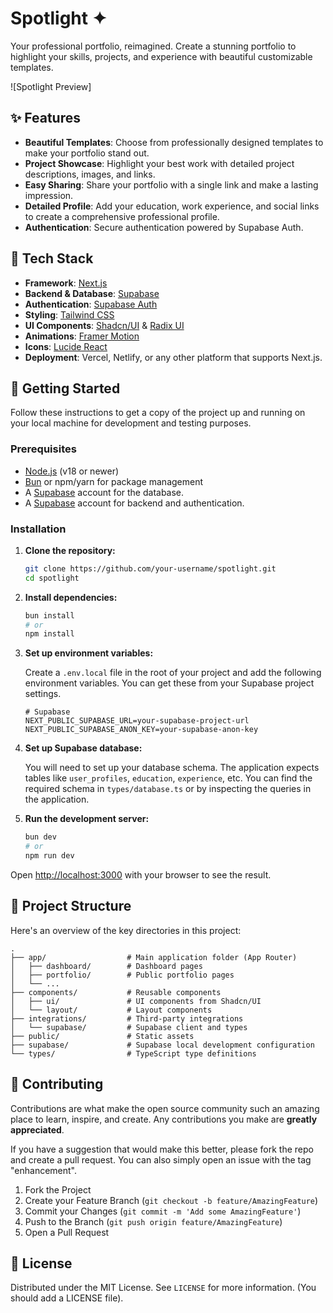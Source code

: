 # Spotlight ✦

Your professional portfolio, reimagined. Create a stunning portfolio to highlight your skills, projects, and experience with beautiful customizable templates.

![Spotlight Preview]

## ✨ Features

- **Beautiful Templates**: Choose from professionally designed templates to make your portfolio stand out.
- **Project Showcase**: Highlight your best work with detailed project descriptions, images, and links.
- **Easy Sharing**: Share your portfolio with a single link and make a lasting impression.
- **Detailed Profile**: Add your education, work experience, and social links to create a comprehensive professional profile.
- **Authentication**: Secure authentication powered by Supabase Auth.

## 🚀 Tech Stack

- **Framework**: [Next.js](https://nextjs.org/)
- **Backend & Database**: [Supabase](https://supabase.io/)
- **Authentication**: [Supabase Auth](https://supabase.com/auth)
- **Styling**: [Tailwind CSS](https://tailwindcss.com/)
- **UI Components**: [Shadcn/UI](https://ui.shadcn.com/) & [Radix UI](https://www.radix-ui.com/)
- **Animations**: [Framer Motion](https://www.framer.com/motion/)
- **Icons**: [Lucide React](https://lucide.dev/)
- **Deployment**: Vercel, Netlify, or any other platform that supports Next.js.

## 🏁 Getting Started

Follow these instructions to get a copy of the project up and running on your local machine for development and testing purposes.

### Prerequisites

- [Node.js](https://nodejs.org/en/) (v18 or newer)
- [Bun](https://bun.sh/) or npm/yarn for package management
- A [Supabase](https://supabase.com/) account for the database.
- A [Supabase](https://supabase.com/) account for backend and authentication.

### Installation

1.  **Clone the repository:**
    ```bash
    git clone https://github.com/your-username/spotlight.git
    cd spotlight
    ```

2.  **Install dependencies:**
    ```bash
    bun install
    # or
    npm install
    ```

3.  **Set up environment variables:**

    Create a `.env.local` file in the root of your project and add the following environment variables. You can get these from your Supabase project settings.

    ```env
    # Supabase
    NEXT_PUBLIC_SUPABASE_URL=your-supabase-project-url
    NEXT_PUBLIC_SUPABASE_ANON_KEY=your-supabase-anon-key
    ```

4.  **Set up Supabase database:**

    You will need to set up your database schema. The application expects tables like `user_profiles`, `education`, `experience`, etc. You can find the required schema in `types/database.ts` or by inspecting the queries in the application.

5.  **Run the development server:**
    ```bash
    bun dev
    # or
    npm run dev
    ```

Open [http://localhost:3000](http://localhost:3000) with your browser to see the result.

## 📂 Project Structure

Here's an overview of the key directories in this project:

```
.
├── app/                  # Main application folder (App Router)
│   ├── dashboard/        # Dashboard pages
│   ├── portfolio/        # Public portfolio pages
│   └── ...
├── components/           # Reusable components
│   ├── ui/               # UI components from Shadcn/UI
│   └── layout/           # Layout components
├── integrations/         # Third-party integrations
│   └── supabase/         # Supabase client and types
├── public/               # Static assets
├── supabase/             # Supabase local development configuration
└── types/                # TypeScript type definitions
```

## 🤝 Contributing

Contributions are what make the open source community such an amazing place to learn, inspire, and create. Any contributions you make are **greatly appreciated**.

If you have a suggestion that would make this better, please fork the repo and create a pull request. You can also simply open an issue with the tag "enhancement".

1.  Fork the Project
2.  Create your Feature Branch (`git checkout -b feature/AmazingFeature`)
3.  Commit your Changes (`git commit -m 'Add some AmazingFeature'`)
4.  Push to the Branch (`git push origin feature/AmazingFeature`)
5.  Open a Pull Request

## 📄 License

Distributed under the MIT License. See `LICENSE` for more information. (You should add a LICENSE file).
